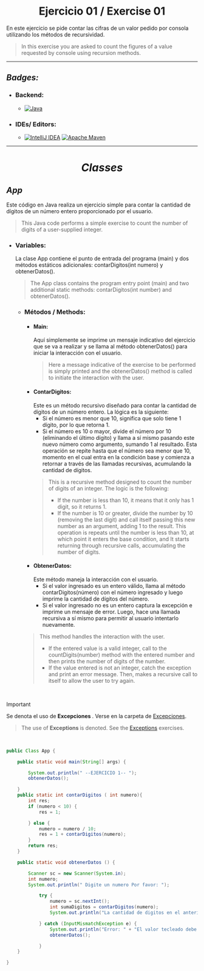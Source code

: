 <h1 align="center"> Ejercicio 01 / Exercise 01  </h1> 

En este ejercicio se pide contar las cifras de un valor pedido por consola utilizando los métodos de recursividad.
>In this exercise you are asked to count the figures of a value requested by console using recursion methods.


---

## _Badges:_


- <H3> Backend:</H3>

    - [![Java](https://img.shields.io/badge/java-%23ED8B00.svg?style=for-the-badge&logo=openjdk&logoColor=white) ](https://www.oracle.com/co/java/technologies/downloads/#java21)


- <H3>  IDEs/ Editors: </H3>

    - [![IntelliJ IDEA](https://img.shields.io/badge/IntelliJIDEA-000000.svg?style=for-the-badge&logo=intellij-idea&logoColor=white)](https://www.jetbrains.com/es-es/idea/) [![Apache Maven](https://img.shields.io/badge/Apache%20Maven-C71A36?style=for-the-badge&logo=Apache%20Maven&logoColor=white)](https://maven.apache.org/)

___

<H1 align="center"> 

_Classes_

</H1>

## _App_
Este código en Java realiza un ejercicio simple para contar la cantidad de dígitos de un número entero proporcionado por el usuario.
> This Java code performs a simple exercise to count the number of digits of a user-supplied integer.


- <H3>  Variables: </H3> 
    La clase App contiene el punto de entrada del programa (main) y dos métodos estáticos adicionales: contarDigitos(int numero) y obtenerDatos().
    
    > The App class contains the program entry point (main) and two additional static methods: contarDigitos(int number) and obtenerDatos(). 

  - <H3> Métodos / Methods: </H3>

      -  <H4> Main: </H4> 
          Aquí simplemente se imprime un mensaje indicativo del ejercicio que se va a realizar y se llama al método obtenerDatos() para iniciar la interacción con el usuario.
        
         > Here a message indicative of the exercise to be performed is simply printed and the obtenerDatos() method is called to initiate the interaction with the user.

      -  <H4> ContarDigitos: </H4>
          Este es un método recursivo diseñado para contar la cantidad de dígitos de un número entero.  La lógica es la siguiente:

            - Si el número es menor que 10, significa que solo tiene 1 dígito, por lo que retorna 1.
            - Si el número es 10 o mayor, divide el número por 10 (eliminando el último dígito) y llama a 
              sí mismo pasando este nuevo número como argumento, sumando 1 al resultado. Esta operación se 
              repite hasta que el número sea menor que 10, momento en el cual entra en la condición base y 
              comienza a retornar a través de las llamadas recursivas, acumulando la cantidad de dígitos.

          > This is a recursive method designed to count the number of digits of an integer. The logic is the following:
          >   - If the number is less than 10, it means that it only has 1 digit, so it returns 1.
          >   - If the number is 10 or greater, divide the number by 10 (removing the last digit) and call
               itself passing this new number as an argument, adding 1 to the result. This operation is
               repeats until the number is less than 10, at which point it enters the base condition, and
               It starts returning through recursive calls, accumulating the number of digits.

      -  <H4> ObtenerDatos: </H4>
          Este método maneja la interacción con el usuario. 
            
         - Si el valor ingresado es un entero válido, llama 
          al método contarDigitos(número) con el número ingresado y luego imprime la cantidad de dígitos del 
          número.
         - Si el valor ingresado no es un entero captura la excepción e imprime un mensaje de error. Luego, 
         hace una llamada recursiva a sí mismo para permitir al usuario intentarlo nuevamente.

       > This method handles the interaction with the user.
       >  - If the entered value is a valid integer, call
           to the countDigits(number) method with the entered number and then prints the number of digits of the
           number.
       >  - If the value entered is not an integer, catch the exception and print an error message. Then,
           makes a recursive call to itself to allow the user to try again.


<br>

> [!IMPORTANT]
> Se denota el uso de <strong> Excepciones </strong>. Verse en la carpeta de [Excepciones](/../main/Exception).
>>  The use of <strong>Exceptions </strong> is denoted. See the [Exceptions](/../main/Exceptio) exercises.

<br>

```java
public Class App {

    public static void main(String[] args) {

        System.out.println(" --EJERCICIO 1-- ");
        obtenerDatos();

    }
    public static int contarDigitos ( int numero){
        int res;
        if (numero < 10) {
            res = 1;

        } else {
            numero = numero / 10;
            res = 1 + contarDigitos(numero);
        }
        return res;
    }

    public static void obtenerDatos () {

        Scanner sc = new Scanner(System.in);
        int numero;
        System.out.println(" Digite un numero Por favor: ");

            try {
                numero = sc.nextInt();
                int sumaDigitos = contarDigitos(numero);
                System.out.println("La cantidad de digitos en el anterior ejemplo es: " + sumaDigitos);

            } catch (InputMismatchException e) {
                System.out.println("Error: " + "El valor tecleado debe ser un entero");
                obtenerDatos();

            }
    }

}

